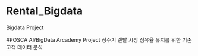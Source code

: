 # Rental_Bigdata
Bigdata Project

#POSCA AI/BigData Arcademy Project
정수기 렌탈 시장 점유율 유지를 위한 기존 고객 데이터 분석
